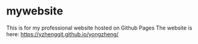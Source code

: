 # mywebsite
This is for my professional website hosted on Github Pages
The website is here: https://yzhenggit.github.io/yongzheng/
